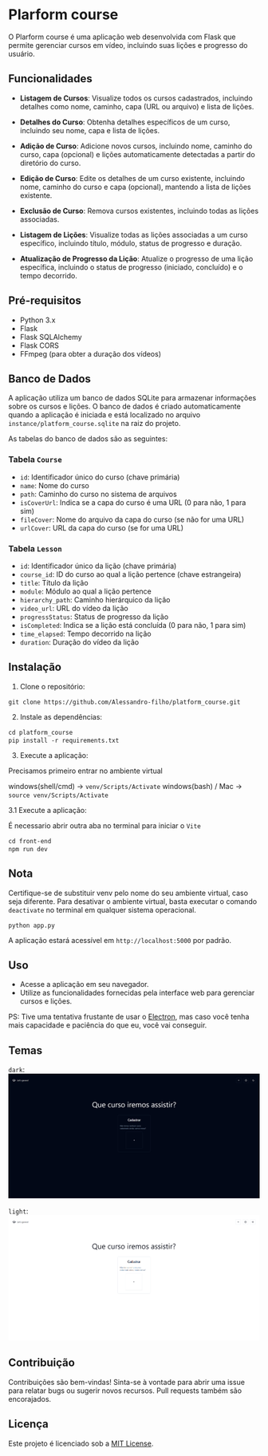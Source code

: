# Plarform course

O Plarform course é uma aplicação web desenvolvida com Flask que permite gerenciar cursos em vídeo, incluindo suas lições e progresso do usuário.

## Funcionalidades

- **Listagem de Cursos**: Visualize todos os cursos cadastrados, incluindo detalhes como nome, caminho, capa (URL ou arquivo) e lista de lições.

- **Detalhes do Curso**: Obtenha detalhes específicos de um curso, incluindo seu nome, capa e lista de lições.

- **Adição de Curso**: Adicione novos cursos, incluindo nome, caminho do curso, capa (opcional) e lições automaticamente detectadas a partir do diretório do curso.

- **Edição de Curso**: Edite os detalhes de um curso existente, incluindo nome, caminho do curso e capa (opcional), mantendo a lista de lições existente.

- **Exclusão de Curso**: Remova cursos existentes, incluindo todas as lições associadas.

- **Listagem de Lições**: Visualize todas as lições associadas a um curso específico, incluindo título, módulo, status de progresso e duração.

- **Atualização de Progresso da Lição**: Atualize o progresso de uma lição específica, incluindo o status de progresso (iniciado, concluído) e o tempo decorrido.

## Pré-requisitos

- Python 3.x
- Flask
- Flask SQLAlchemy
- Flask CORS
- FFmpeg (para obter a duração dos vídeos)

## Banco de Dados

A aplicação utiliza um banco de dados SQLite para armazenar informações sobre os cursos e lições. O banco de dados é criado automaticamente quando a aplicação é iniciada e está localizado no arquivo `instance/platform_course.sqlite` na raiz do projeto.

As tabelas do banco de dados são as seguintes:

### Tabela `Course`

- `id`: Identificador único do curso (chave primária)
- `name`: Nome do curso
- `path`: Caminho do curso no sistema de arquivos
- `isCoverUrl`: Indica se a capa do curso é uma URL (0 para não, 1 para sim)
- `fileCover`: Nome do arquivo da capa do curso (se não for uma URL)
- `urlCover`: URL da capa do curso (se for uma URL)

### Tabela `Lesson`

- `id`: Identificador único da lição (chave primária)
- `course_id`: ID do curso ao qual a lição pertence (chave estrangeira)
- `title`: Título da lição
- `module`: Módulo ao qual a lição pertence
- `hierarchy_path`: Caminho hierárquico da lição
- `video_url`: URL do vídeo da lição
- `progressStatus`: Status de progresso da lição
- `isCompleted`: Indica se a lição está concluída (0 para não, 1 para sim)
- `time_elapsed`: Tempo decorrido na lição
- `duration`: Duração do vídeo da lição

## Instalação

1. Clone o repositório:

```shell
git clone https://github.com/Alessandro-filho/platform_course.git
```

2. Instale as dependências:

```shell
cd platform_course
pip install -r requirements.txt
```

3. Execute a aplicação:

Precisamos primeiro entrar no ambiente virtual

windows(shell/cmd) -> `venv/Scripts/Activate`
windows(bash) / Mac -> `source venv/Scripts/Activate`

3.1 Execute a aplicação:

É necessario abrir outra aba no terminal para iniciar o `Vite`

```shell
cd front-end
npm run dev
```

## Nota

Certifique-se de substituir venv pelo nome do seu ambiente virtual, caso seja diferente.
Para desativar o ambiente virtual, basta executar o comando `deactivate` no terminal em qualquer sistema operacional.

```shell
python app.py
```

A aplicação estará acessível em `http://localhost:5000` por padrão.

## Uso

- Acesse a aplicação em seu navegador.
- Utilize as funcionalidades fornecidas pela interface web para gerenciar cursos e lições.

PS: Tive uma tentativa frustante de usar o [Electron](https://www.electronjs.org/pt/), mas caso você tenha mais capacidade e paciência do que eu, você vai conseguir.

## Temas

`dark`:
![tema dark](./front-end/public/dark.png)

`light`:
![tema light](./front-end/public/light.png)

## Contribuição

Contribuições são bem-vindas! Sinta-se à vontade para abrir uma issue para relatar bugs ou sugerir novos recursos. Pull requests também são encorajados.

## Licença

Este projeto é licenciado sob a [MIT License](https://opensource.org/licenses/MIT).
